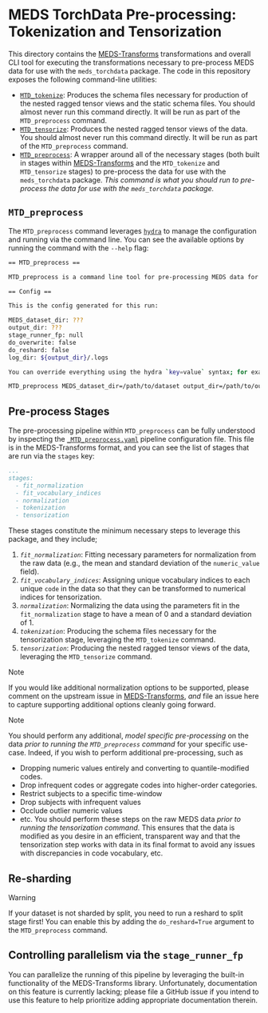 # MEDS TorchData Pre-processing: Tokenization and Tensorization

This directory contains the [MEDS-Transforms](https://meds-transforms.readthedocs.io/en/stable/)
transformations and overall CLI tool for executing the transformations necessary to pre-process MEDS data for
use with the `meds_torchdata` package. The code in this repository exposes the following command-line
utilities:

- [`MTD_tokenize`](tokenization.py): Produces the schema files necessary for production of the nested ragged
    tensor views and the static schema files. You should almost never run this command directly. It will be
    run as part of the `MTD_preprocess` command.
- [`MTD_tensorize`](tensorization.py): Produces the nested ragged tensor views of the data. You should
    almost never run this command directly. It will be run as part of the `MTD_preprocess` command.
- [`MTD_preprocess`](__main__.py): A wrapper around all of the necessary stages (both built in stages within
    [MEDS-Transforms](https://meds-transforms.readthedocs.io/en/stable/) and the `MTD_tokenize` and
    `MTD_tensorize` stages) to pre-process the data for use with the `meds_torchdata` package. _This command is
    what you should run to pre-process the data for use with the `meds_torchdata` package._

## `MTD_preprocess`

The `MTD_preprocess` command leverages [`hydra`](https://hydra.cc/) to manage the configuration and running
via the command line. You can see the available options by running the command with the `--help` flag:

```bash
== MTD_preprocess ==

MTD_preprocess is a command line tool for pre-processing MEDS data for use with meds_torchdata.

== Config ==

This is the config generated for this run:

MEDS_dataset_dir: ???
output_dir: ???
stage_runner_fp: null
do_overwrite: false
do_reshard: false
log_dir: ${output_dir}/.logs

You can override everything using the hydra `key=value` syntax; for example:

MTD_preprocess MEDS_dataset_dir=/path/to/dataset output_dir=/path/to/output do_overwrite=True
```

## Pre-process Stages

The pre-processing pipeline within `MTD_preprocess` can be fully understood by inspecting the
[`_MTD_preprocess.yaml`](configs/_MTD_preprocess.yaml) pipeline configuration file. This file is in the
MEDS-Transforms format, and you can see the list of stages that are run via the `stages` key:

```yaml
...
stages:
  - fit_normalization
  - fit_vocabulary_indices
  - normalization
  - tokenization
  - tensorization
```

These stages constitute the minimum necessary steps to leverage this package, and they include;

1. _`fit_normalization`_: Fitting necessary parameters for normalization from the raw data (e.g., the mean and
    standard deviation of the `numeric_value` field).
2. _`fit_vocabulary_indices`_: Assigning unique vocabulary indices to each unique `code` in the data so that
    they can be transformed to numerical indices for tensorization.
3. _`normalization`_: Normalizing the data using the parameters fit in the `fit_normalization` stage to have a
    mean of 0 and a standard deviation of 1.
4. _`tokenization`_: Producing the schema files necessary for the tensorization stage, leveraging the
    `MTD_tokenize` command.
5. _`tensorization`_: Producing the nested ragged tensor views of the data, leveraging the `MTD_tensorize`
    command.

> [!NOTE]
> If you would like additional normalization options to be supported, please comment on the upstream issue in
> [MEDS-Transforms](https://github.com/mmcdermott/MEDS_transforms/issues/177), _and_ file an issue here to
> capture supporting additional options cleanly going forward.

> [!NOTE]
> You should perform any additional, _model specific pre-processing_ on the data _prior to running the
> `MTD_preprocess` command_ for your specific use-case. Indeed, if you wish to perform additional
> pre-processing, such as
>
> - Dropping numeric values entirely and converting to quantile-modified codes.
> - Drop infrequent codes or aggregate codes into higher-order categories.
> - Restrict subjects to a specific time-window
> - Drop subjects with infrequent values
> - Occlude outlier numeric values
> - etc.
>     You should perform these steps on the raw MEDS data _prior to running the tensorization command_. This
>     ensures that the data is modified as you desire in an efficient, transparent way and that the tensorization
>     step works with data in its final format to avoid any issues with discrepancies in code vocabulary, etc.

## Re-sharding

> [!WARNING]
> If your dataset is not sharded by split, you need to run a reshard to split stage first! You can enable this
> by adding the `do_reshard=True` argument to the `MTD_preprocess` command.

## Controlling parallelism via the `stage_runner_fp`

You can parallelize the running of this pipeline by leveraging the built-in functionality of the
MEDS-Transforms library. Unfortunately, documentation on this feature is currently lacking; please file a
GitHub issue if you intend to use this feature to help prioritize adding appropriate documentation therein.
